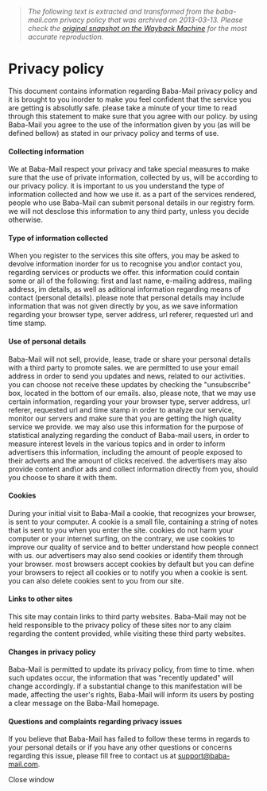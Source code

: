 > *The following text is extracted and transformed from the baba-mail.com privacy policy that was archived on 2013-03-13. Please check the [original snapshot on the Wayback Machine](https://web.archive.org/web/20130313181808id_/http%3A//www.baba-mail.com/support/privacy.htm) for the most accurate reproduction.*

# Privacy policy

This document contains information regarding Baba-Mail privacy policy and it is brought to you inorder to make you feel confident that the service you are getting is absolutly safe. please take a minute of your time to read through this statement to make sure that you agree with our policy. by using Baba-Mail you agree to the use of the information given by you (as will be defined bellow) as stated in our privacy policy and terms of use.

  


#### Collecting information

We at Baba-Mail respect your privacy and take special measures to make sure that the use of private information, collected by us, will be according to our privacy policy. it is important to us you understand the type of information collected and how we use it. as a part of the services rendered, people who use Baba-Mail can submit personal details in our registry form. we will not desclose this information to any third party, unless you decide otherwise.

  


#### Type of information collected

When you register to the services this site offers, you may be asked to devolve information inorder for us to recognise you and\or contact you, regarding services or products we offer. this information could contain some or all of the following: first and last name, e-mailing address, mailing address, im details, as well as aditional information regarding means of contact (personal details). please note that personal details may include information that was not given directly by you, as we save information regarding your browser type, server address, url referer, requested url and time stamp.

  


#### Use of personal details

Baba-Mail will not sell, provide, lease, trade or share your personal details with a third party to promote sales. we are permitted to use your email address in order to send you updates and news, related to our activities. you can choose not receive these updates by checking the "unsubscribe" box, located in the bottom of our emails. also, please note, that we may use certain information, regarding your your browser type, server address, url referer, requested url and time stamp in order to analyze our service, monitor our servers and make sure that you are getting the high quality service we provide. we may also use this information for the purpose of statistical analyzing regarding the conduct of Baba-mail users, in order to measure interest levels in the various topics and in order to inform advertisers this information, including the amount of people exposed to their adverts and the amount of clicks received. the advertisers may also provide content and\or ads and collect information directly from you, should you choose to share it with them.

  


#### Cookies

During your initial visit to Baba-Mail a cookie, that recognizes your browser, is sent to your computer. A cookie is a small file, containing a string of notes that is sent to you when you enter the site. cookies do not harm your computer or your internet surfing, on the contrary, we use cookies to improve our quality of service and to better understand how people connect with us. our advertisers may also send cookies or identify them through your browser. most browsers accept cookies by default but you can define your browsers to reject all cookies or to notify you when a cookie is sent. you can also delete cookies sent to you from our site.

  


#### Links to other sites

This site may contain links to third party websites. Baba-Mail may not be held responsible to the privacy policy of these sites nor to any claim regarding the content provided, while visiting these third party websites.

  


#### Changes in privacy policy

Baba-Mail is permitted to update its privacy policy, from time to time. when such updates occur, the information that was "recently updated" will change accordingly. if a substantial change to this manifestation will be made, affecting the user's rights, Baba-Mail will inform its users by posting a clear message on the Baba-Mail homepage.

  


#### Questions and complaints regarding privacy issues

If you believe that Baba-Mail has failed to follow these terms in regards to your personal details or if you have any other questions or concerns regarding this issue, please fill free to contact us at support@baba-mail.com.

Close window
